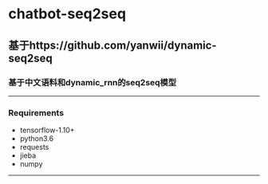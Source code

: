 # chatbot-seq2seq
## 基于https://github.com/yanwii/dynamic-seq2seq
### 基于中文语料和dynamic_rnn的seq2seq模型

---


### Requirements
- tensorflow-1.10+
- python3.6
- requests
- jieba
- numpy

---